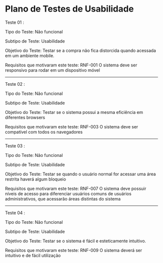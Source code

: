 # Plano de Testes de Usabilidade

Teste 01 :


Tipo do Teste: Não funcional


Subtipo de Teste: Usabilidade


Objetivo do Teste: Testar se a compra não fica distorcida quando acessada em um ambiente mobile.


Requisitos que motivaram este teste: RNF-001 O sistema deve ser responsivo para rodar em um dispositivo móvel



________________________________________________________________________________________________________________________________________________________________________________



Teste 02 :


Tipo do Teste: Não funcional


Subtipo de Teste: Usabilidade


Objetivo do Teste: Testar se o sistema possui a mesma eficiência em diferentes browsers


Requisitos que motivaram este teste: RNF-003 O sistema deve ser compatível com todos os navegadores


________________________________________________________________________________________________________________________________________________________________________________


Teste 03 :


Tipo do Teste: Não funcional


Subtipo de Teste: Usabilidade


Objetivo do Teste: Testar se quando o usuário normal for acessar uma área restrita haverá algum bloqueio


Requisitos que motivaram este teste: RNF-007 O sistema deve possuir níveis de acesso para diferenciar usuários comuns de usuários administrativos, que acessarão áreas distintas do sistema


________________________________________________________________________________________________________________________________________________________________________________



Teste 04 :


Tipo do Teste: Não funcional


Subtipo de Teste: Usabilidade


Objetivo do Teste: Testar se o sistema é fácil e esteticamente intuitivo.


Requisitos que motivaram este teste: RNF-009	O sistema deverá ser intuitivo e de fácil utilização




